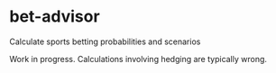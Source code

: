 # bet-advisor
Calculate sports betting probabilities and scenarios

Work in progress. Calculations involving hedging are typically wrong.
